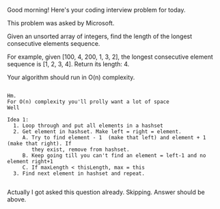 Good morning! Here's your coding interview problem for today.

This problem was asked by Microsoft.

Given an unsorted array of integers, find the length of the longest consecutive elements sequence.

For example, given [100, 4, 200, 1, 3, 2], the longest consecutive element sequence is [1, 2, 3, 4]. Return its length: 4.

Your algorithm should run in O(n) complexity.

~~~~~~~~~~~~~~~~~~~~~~~~~~~~~~

Hm.
For O(n) complexity you'll prolly want a lot of space
Well

Idea 1:
  1. Loop through and put all elements in a hashset
  2. Get element in hashset. Make left = right = element.
     A. Try to find element - 1  (make that left) and element + 1 (make that right). If
        they exist, remove from hashset.
     B. Keep going till you can't find an element = left-1 and no element right+1
     C. If maxLength < thisLength, max = this
  3. Find next element in hashset and repeat.


~~~~~~~~~~~~~~~~~~~~~~~~~~~~~~

Actually I got asked this question already. Skipping. Answer should be above.